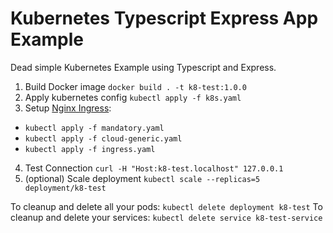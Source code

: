 # Kubernetes Typescript Express App Example

Dead simple Kubernetes Example using Typescript and Express.

1. Build Docker image `docker build . -t k8-test:1.0.0`
2. Apply kubernetes config `kubectl apply -f k8s.yaml`
3. Setup [Nginx Ingress](https://kubernetes.github.io/ingress-nginx/deploy/#prerequisite-generic-deployment-command):
- `kubectl apply -f mandatory.yaml`
- `kubectl apply -f cloud-generic.yaml`
- `kubectl apply -f ingress.yaml`

4. Test Connection `curl -H "Host:k8-test.localhost" 127.0.0.1`
5. (optional) Scale deployment `kubectl scale --replicas=5 deployment/k8-test`

To cleanup and delete all your pods: `kubectl delete deployment k8-test`
To cleanup and delete your services: `kubectl delete service k8-test-service`